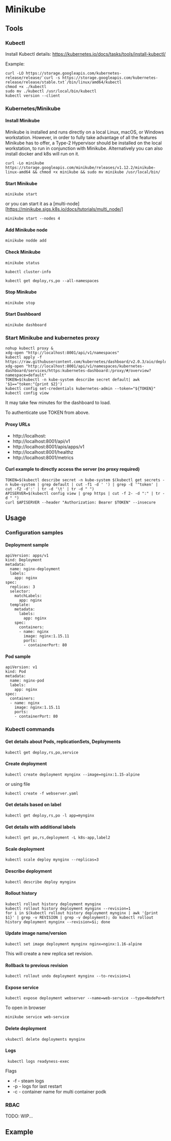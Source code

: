 # Minikube

## Tools

### Kubectl

Install Kubectl details: https://kubernetes.io/docs/tasks/tools/install-kubectl/

Example:

    curl -LO https://storage.googleapis.com/kubernetes-release/release/`curl -s https://storage.googleapis.com/kubernetes-release/release/stable.txt`/bin/linux/amd64/kubectl
    chmod +x ./kubectl
    sudo mv ./kubectl /usr/local/bin/kubectl
    kubectl version --client

### Kubernetes/Minikube

#### Install Minikube
Minikube is installed and runs directly on a local Linux, macOS, or Windows workstation. However, in order to fully take advantage of all the features Minikube has to offer, a Type-2 Hypervisor should be installed on the local workstation, to run in conjunction with Minikube.
Alternatively you can also install docker and k8s will run on it.

    curl -Lo minikube https://storage.googleapis.com/minikube/releases/v1.12.2/minikube-linux-amd64 && chmod +x minikube && sudo mv minikube /usr/local/bin/

#### Start Minikube

    minikube start

or you can start it as a [multi-node][https://minikube.sigs.k8s.io/docs/tutorials/multi_node/]

    minikube start --nodes 4

#### Add Minikube node

    minikube nodde add

#### Check Minikube

    minikube status

    kubectl cluster-info

    kubectl get deploy,rs,po --all-namespaces

#### Stop Minikube

    minikube stop

#### Start Dashboard

    minikube dashboard
### Start Minikube and kubernetes proxy

	nohup kubectl proxy &
	xdg-open "http://localhost:8001/api/v1/namespaces"
	kubectl apply -f https://raw.githubusercontent.com/kubernetes/dashboard/v2.0.3/aio/deploy/recommended.yaml
	xdg-open "http://localhost:8001/api/v1/namespaces/kubernetes-dashboard/services/https:kubernetes-dashboard:/proxy/#/overview?namespace=default"
	TOKEN=$(kubectl -n kube-system describe secret default| awk '$1=="token:"{print $2}')
	kubectl config set-credentials kubernetes-admin --token="${TOKEN}"
	kubectl config view

It may take few minutes for the dashboard to load.

To authenticate use TOKEN from above.

#### Proxy URLs
* http://localhost:
* http://localhost:8001/api/v1
* http://localhost:8001/apis/apps/v1
* http://localhost:8001/healthz
* http://localhost:8001/metrics

#### Curl example to directly access the server (no proxy required)

    TOKEN=$(kubectl describe secret -n kube-system $(kubectl get secrets -n kube-system | grep default | cut -f1 -d ' ') | grep -E '^token' | cut -f2 -d':' | tr -d '\t' | tr -d " ")
    APISERVER=$(kubectl config view | grep https | cut -f 2- -d ":" | tr -d " ")
    curl $APISERVER --header "Authorization: Bearer $TOKEN" --insecure

## Usage

### Configuration samples

#### Deployment sample

    apiVersion: apps/v1
    kind: Deployment
    metadata:
      name: nginx-deployment
      labels:
        app: nginx
    spec:
      replicas: 3
      selector:
        matchLabels:
          app: nginx
      template:
        metadata:
          labels:
            app: nginx
        spec:
          containers:
          - name: nginx
            image: nginx:1.15.11
            ports:
            - containerPort: 80
#### Pod sample

    apiVersion: v1
    kind: Pod
    metadata:
      name: nginx-pod
      labels:
        app: nginx
    spec:
      containers:
      - name: nginx
        image: nginx:1.15.11
        ports:
        - containerPort: 80

### Kubectl commands

#### Get details about Pods, replicationSets, Deployments

    kubectl get deploy,rs,po,service

#### Create deployment

    kubectl create deployment mynginx --image=nginx:1.15-alpine
    
or using file  

    kubectl create -f webserver.yaml

#### Get details based on label

    kubectl get deploy,rs,po -l app=mynginx
    
#### Get details with additional labels

    kubectl get po,rs,deployment -L k8s-app,label2
    
#### Scale deployment

    kubectl scale deploy mynginx --replicas=3

#### Describe deployment

    kubectl describe deploy mynginx 

#### Rollout history

    kubectl rollout history deployment mynginx
    kubectl rollout history deployment mynginx --revision=1
    for i in $(kubectl rollout history deployment mynginx | awk '{print $1}' | grep -v REVISION | grep -v deployment); do kubectl rollout history deployment mynginx --revision=$i; done

#### Update image name/version

    kubectl set image deployment mynginx nginx=nginx:1.16-alpine

This will create a new replica set revision.

#### Rollback to previous revision

    kubectl rollout undo deployment mynginx --to-revision=1
    
#### Expose service

    kubectl expose deployment webserver --name=web-service --type=NodePort

To open in browser

    minikube service web-service
    
#### Delete deployment

    vkubectl delete deployments mynginx

#### Logs

     kubectl logs readyness-exec
Flags
- -f - steam logs
- -p - logs for last restart
- -c - container name for multi container podk

### RBAC

TODO: WIP...

## Example

###